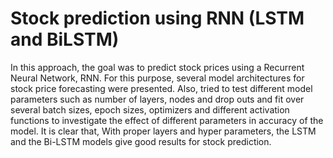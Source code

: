 # Stock prediction using RNN (LSTM and BiLSTM)

In this approach, the goal was to predict stock prices using a Recurrent Neural Network, RNN. 
For this purpose, several model architectures for stock price forecasting were presented. Also, tried to test different model parameters such as number of layers, nodes and drop outs and fit over several batch sizes, epoch sizes, optimizers and different activation functions to investigate the effect of different parameters in accuracy of the model.
It is clear that, With proper layers and hyper parameters, the LSTM and the Bi-LSTM models give good results for stock prediction.


